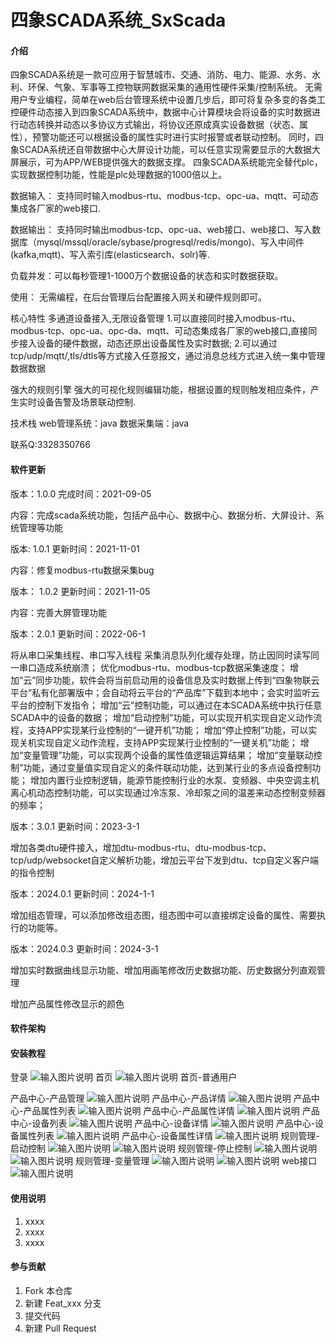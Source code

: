 # 四象SCADA系统_SxScada

#### 介绍
四象SCADA系统是一款可应用于智慧城市、交通、消防、电力、能源、水务、水利、环保、气象、军事等工控物联网数据采集的通用性硬件采集/控制系统。
无需用户专业编程，简单在web后台管理系统中设置几步后，即可将复杂多变的各类工控硬件动态接入到四象SCADA系统中，数据中心计算模块会将设备的实时数据进行动态转换并动态以多协议方式输出，将协议还原成真实设备数据（状态、属性），预警功能还可以根据设备的属性实时进行实时报警或者联动控制。
同时，四象SCADA系统还自带数据中心大屏设计功能，可以任意实现需要显示的大数据大屏展示，可为APP/WEB提供强大的数据支撑。
四象SCADA系统能完全替代plc，实现数据控制功能，性能是plc处理数据的1000倍以上。

数据输入：
支持同时输入modbus-rtu、modbus-tcp、opc-ua、mqtt、可动态集成各厂家的web接口.

数据输出：
支持同时输出modbus-tcp、opc-ua、web接口、web接口、写入数据库（mysql/mssql/oracle/sybase/progresql/redis/mongo)、写入中间件(kafka,mqtt)、写入索引库(elasticsearch、solr)等.

负载并发：可以每秒管理1-1000万个数据设备的状态和实时数据获取。

使用：
无需编程，在后台管理后台配置接入网关和硬件规则即可。

核心特性
多通道设备接入,无限设备管理
1.可以直接同时接入modbus-rtu、modbus-tcp、opc-ua、opc-da、mqtt、可动态集成各厂家的web接口,直接同步接入设备的硬件数据，动态还原出设备属性及实时数据;
2.可以通过tcp/udp/mqtt/,tls/dtls等方式接入任意报文，通过消息总线方式进入统一集中管理数据数据

强大的规则引擎
强大的可视化规则编辑功能，根据设置的规则触发相应条件，产生实时设备告警及场景联动控制.

技术栈
web管理系统：java
数据采集端：java

联系Q:3328350766

#### 软件更新
版本：1.0.0	完成时间：2021-09-05

内容：完成scada系统功能，包括产品中心、数据中心、数据分析、大屏设计、系统管理等功能

版本:	1.0.1	更新时间：2021-11-01

内容：修复modbus-rtu数据采集bug

版本： 1.0.2	更新时间：2021-11-05

内容：完善大屏管理功能

版本：2.0.1	更新时间：2022-06-1

将从串口采集线程、串口写入线程 采集消息队列化缓存处理，防止因同时读写同一串口造成系统崩溃； 优化modbus-rtu、modbus-tcp数据采集速度； 增加“云”同步功能，软件会将当前启动用的设备信息及实时数据上传到“四象物联云平台”私有化部署版中；会自动将云平台的“产品库”下载到本地中；会实时监听云平台的控制下发指令； 增加“云”控制功能，可以通过在本SCADA系统中执行任意SCADA中的设备的数据； 增加“启动控制”功能，可以实现开机实现自定义动作流程，支持APP实现某行业控制的“一键开机”功能； 增加“停止控制”功能，可以实现关机实现自定义动作流程，支持APP实现某行业控制的“一键关机”功能； 增加“变量管理”功能，可以实现两个设备的属性值逻辑运算结果； 增加“变量联动控制”功能，通过变量值实现自定义的条件联动功能，达到某行业的多点设备控制功能； 增加内置行业控制逻辑，能源节能控制行业的水泵、变频器、中央空调主机离心机动态控制功能，可以实现通过冷冻泵、冷却泵之间的温差来动态控制变频器的频率；

版本：3.0.1	更新时间：2023-3-1

增加各类dtu硬件接入，增加dtu-modbus-rtu、dtu-modbus-tcp、tcp/udp/websocket自定义解析功能，增加云平台下发到dtu、tcp自定义客户端的指令控制

版本：2024.0.1	更新时间：2024-1-1

增加组态管理，可以添加修改组态图，组态图中可以直接绑定设备的属性、需要执行的功能等。

版本：2024.0.3	更新时间：2024-3-1

增加实时数据曲线显示功能、增加用画笔修改历史数据功能、历史数据分列直观管理

增加产品属性修改显示的颜色



#### 软件架构



#### 安装教程
登录
![输入图片说明](https://www.sxlinks.com/static/scada/images/登录.png)
首页
![输入图片说明](https://www.sxlinks.com/static/scada/images/首页.png)
首页-普通用户

产品中心-产品管理
![输入图片说明](https://www.sxlinks.com/static/scada/images/产品中心/产品管理/产品_列表.png)
产品中心-产品详情
![输入图片说明](https://www.sxlinks.com/static/scada/images/产品中心/产品管理/产品_编辑.png)
产品中心-产品属性列表
![输入图片说明](https://www.sxlinks.com/static/scada/images/产品中心/产品管理/产品_属性_列表.png)
产品中心-产品属性详情
![输入图片说明](https://www.sxlinks.com/static/scada/images/产品中心/产品管理/产品_属性_编辑.png)
产品中心-设备列表
![输入图片说明](https://www.sxlinks.com/static/scada/images/产品中心/设备管理/设备_列表.png)
产品中心-设备详情
![输入图片说明](https://www.sxlinks.com/static/scada/images/产品中心/设备管理/设备_编辑.png)
产品中心-设备属性列表
![输入图片说明](https://www.sxlinks.com/static/scada/images/产品中心/设备管理/设备_属性_列表.png)
产品中心-设备属性详情
![输入图片说明](https://www.sxlinks.com/static/scada/images/产品中心/设备管理/设备_属性_编辑.png)
规则管理-启动控制
![输入图片说明](%E5%90%AF%E5%8A%A8%E6%8E%A7%E5%88%B6%E5%88%97%E8%A1%A8.png)
![输入图片说明](%E5%90%AF%E5%8A%A8%E6%8E%A7%E5%88%B6%E7%BC%96%E8%BE%91.png)
规则管理-停止控制
![输入图片说明](%E5%81%9C%E6%AD%A2%E6%8E%A7%E5%88%B6%E5%88%97%E8%A1%A8.png)
![输入图片说明](%E5%81%9C%E6%AD%A2%E6%8E%A7%E5%88%B6%E7%BC%96%E8%BE%91.png)
规则管理-变量管理
![输入图片说明](%E5%8F%98%E9%87%8F%E7%AE%A1%E7%90%86%E5%88%97%E8%A1%A8.png)
![输入图片说明](%E5%8F%98%E9%87%8F%E7%AE%A1%E7%90%86%E7%BC%96%E8%BE%91.png)
web接口
![输入图片说明](%E6%8E%A5%E5%8F%A3%E5%88%97%E8%A1%A8.png)

#### 使用说明

1.  xxxx
2.  xxxx
3.  xxxx

#### 参与贡献

1.  Fork 本仓库
2.  新建 Feat_xxx 分支
3.  提交代码
4.  新建 Pull Request

